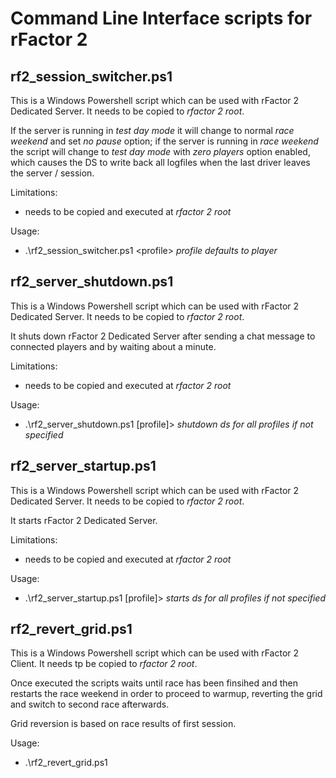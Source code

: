 # Command Line Interface scripts for rFactor 2

## rf2_session_switcher.ps1

This is a Windows Powershell script which can be used with rFactor 2 Dedicated Server. It needs to be copied to *rfactor 2 root*.

If the server is running in *test day mode* it will change to normal *race weekend* and set *no pause* option; if the server is
running in *race weekend* the script will change to *test day mode* with *zero players* option enabled, which causes the DS to
write back all logfiles when the last driver leaves the server / session.

Limitations:

- needs to be copied and executed at *rfactor 2 root*

Usage:

- .\rf2_session_switcher.ps1 \<profile\> *profile defaults to player*

## rf2_server_shutdown.ps1

This is a Windows Powershell script which can be used with rFactor 2 Dedicated Server. It needs to be copied to *rfactor 2 root*.

It shuts down rFactor 2 Dedicated Server after sending a chat message to connected players and by waiting about a minute.

Limitations:

- needs to be copied and executed at *rfactor 2 root*

Usage:

- .\rf2_server_shutdown.ps1 \[profile]> *shutdown ds for all profiles if not specified*

## rf2_server_startup.ps1

This is a Windows Powershell script which can be used with rFactor 2 Dedicated Server. It needs to be copied to *rfactor 2 root*.

It starts rFactor 2 Dedicated Server.

Limitations:

- needs to be copied and executed at *rfactor 2 root*

Usage:

- .\rf2_server_startup.ps1 \[profile]> *starts ds for all profiles if not specified*

## rf2_revert_grid.ps1

This is a Windows Powershell script which can be used with rFactor 2 Client. It needs tp be copied to *rfactor 2 root*.

Once executed the scripts waits until race has been finsihed and then restarts the race weekend in order to proceed
to warmup, reverting the grid and switch to second race afterwards.

Grid reversion is based on race results of first session.

Usage:

- .\rf2_revert_grid.ps1

